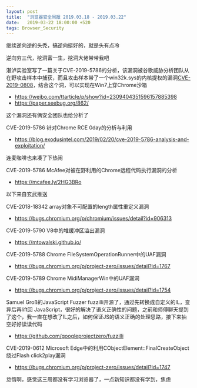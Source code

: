 ```yaml
---
layout: post
title:  "浏览器安全周报 2019.03.18 - 2019.03.22"
date:   2019-03-22 18:00:00 +520
tags: Browser_Security
---
```


继续逆向逆的头秃，搞逆向挺好的，就是头有点冷

逆向穷三代，挖洞富一生，挖洞大佬带带我吧

湛泸实验室写了一篇关于CVE-2019-5786的分析，该漏洞被谷歌威胁分析团队从在野攻击样本中捕获，而且攻击样本带了一个win32k.sys的内核提权的漏洞[CVE-2019-0808](https://portal.msrc.microsoft.com/en-us/security-guidance/advisory/CVE-2019-0808)，结合这个洞，可以实现在Win7上穿Chrome沙箱
- https://weibo.com/ttarticle/p/show?id=2309404351596157885398
- https://paper.seebug.org/862/

这个漏洞还有俩安全团队也给分析了

CVE-2019-5786 针对Chrome RCE 0day的分析与利用
- https://blog.exodusintel.com/2019/02/20/cve-2019-5786-analysis-and-exploitation/

连麦咖啡也来凑了下热闹

CVE-2019-5786 McAfee对被在野利用的Chrome远程代码执行漏洞的分析
- https://mcafee.ly/2HG3BRo

以下来自玄武推送

CVE-2018-18342 array对象不可配置的length属性重定义漏洞
- https://bugs.chromium.org/p/chromium/issues/detail?id=906313

CVE-2019-5790 V8中的堆缓冲区溢出漏洞
- https://mtowalski.github.io/

CVE-2019-5788 Chrome FileSystemOperationRunner中的UAF漏洞
- https://bugs.chromium.org/p/project-zero/issues/detail?id=1767

CVE-2019-5789 Chrome MidiManagerWin中的UAF漏洞
- https://bugs.chromium.org/p/project-zero/issues/detail?id=1754

Samuel Groß的JavaScript Fuzzer fuzzilli开源了，通过先转换成自定义的IL，变异后再lift回 JavaScript，很好的解决了语义正确性的问题，之前和师傅聊天提到了这个，我一直在想改了IL之后，如何保证JS的语义正确的处理思路，接下来抽空好好读读代码
- https://github.com/googleprojectzero/fuzzilli

CVE-2019-0612 Microsoft Edge中的利用CObjectElement::FinalCreateObject绕过Flash click2play漏洞
- https://bugs.chromium.org/p/project-zero/issues/detail?id=1747

怠惰啊，感觉这三周都没有学习浏览器了，一点新知识都没有学到，焦虑
